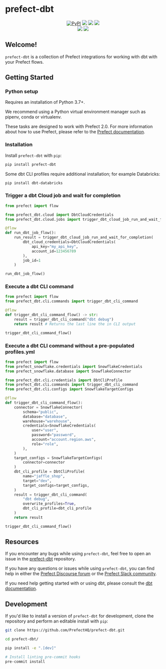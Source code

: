 # prefect-dbt

<p align="center">
    <a href="https://pypi.python.org/pypi/prefect-dbt/" alt="PyPI version">
        <img alt="PyPI" src="https://img.shields.io/pypi/v/prefect-dbt?color=0052FF&labelColor=090422"></a>
    <a href="https://github.com/prefecthq/prefect-dbt/" alt="Stars">
        <img src="https://img.shields.io/github/stars/prefecthq/prefect-dbt?color=0052FF&labelColor=090422" /></a>
    <a href="https://pepy.tech/badge/prefect-dbt/" alt="Downloads">
        <img src="https://img.shields.io/pypi/dm/prefect-dbt?color=0052FF&labelColor=090422" /></a>
    <a href="https://github.com/prefecthq/prefect-dbt/pulse" alt="Activity">
        <img src="https://img.shields.io/github/commit-activity/m/prefecthq/prefect-dbt?color=0052FF&labelColor=090422" /></a>
    <br>
    <a href="https://prefect-community.slack.com" alt="Slack">
        <img src="https://img.shields.io/badge/slack-join_community-red.svg?color=0052FF&labelColor=090422&logo=slack" /></a>
    <a href="https://discourse.prefect.io/" alt="Discourse">
        <img src="https://img.shields.io/badge/discourse-browse_forum-red.svg?color=0052FF&labelColor=090422&logo=discourse" /></a>
</p>

## Welcome!

`prefect-dbt` is a collection of Prefect integrations for working with dbt with your Prefect flows.

## Getting Started

### Python setup

Requires an installation of Python 3.7+.

We recommend using a Python virtual environment manager such as pipenv, conda or virtualenv.

These tasks are designed to work with Prefect 2.0. For more information about how to use Prefect, please refer to the [Prefect documentation](https://orion-docs.prefect.io/).

### Installation

Install `prefect-dbt` with `pip`:

```bash
pip install prefect-dbt
```

Some dbt CLI profiles require additional installation; for example Databricks:

```bash
pip install dbt-databricks
```

### Trigger a dbt Cloud job and wait for completion
```python
from prefect import flow

from prefect_dbt.cloud import DbtCloudCredentials
from prefect_dbt.cloud.jobs import trigger_dbt_cloud_job_run_and_wait_for_completion

@flow
def run_dbt_job_flow():
    run_result = trigger_dbt_cloud_job_run_and_wait_for_completion(
        dbt_cloud_credentials=DbtCloudCredentials(
            api_key="my_api_key",
            account_id=123456789
        ),
        job_id=1
    )

run_dbt_job_flow()
```

### Execute a dbt CLI command
```python
from prefect import flow
from prefect_dbt.cli.commands import trigger_dbt_cli_command

@flow
def trigger_dbt_cli_command_flow() -> str:
    result = trigger_dbt_cli_command("dbt debug")
    return result # Returns the last line the in CLI output

trigger_dbt_cli_command_flow()
```

### Execute a dbt CLI command without a pre-populated profiles.yml
```python
from prefect import flow
from prefect_snowflake.credentials import SnowflakeCredentials
from prefect_snowflake.database import SnowflakeConnector

from prefect_dbt.cli.credentials import DbtCliProfile
from prefect_dbt.cli.commands import trigger_dbt_cli_command
from prefect_dbt.cli.configs import SnowflakeTargetConfigs

@flow
def trigger_dbt_cli_command_flow():
    connector = SnowflakeConnector(
        schema="public",
        database="database",
        warehouse="warehouse",
        credentials=SnowflakeCredentials(
            user="user",
            password="password",
            account="account.region.aws",
            role="role",
        ),
    )
    target_configs = SnowflakeTargetConfigs(
        connector=connector
    )
    dbt_cli_profile = DbtCliProfile(
        name="jaffle_shop",
        target="dev",
        target_configs=target_configs,
    )
    result = trigger_dbt_cli_command(
        "dbt debug",
        overwrite_profiles=True,
        dbt_cli_profile=dbt_cli_profile
    )
    return result

trigger_dbt_cli_command_flow()
```

## Resources

If you encounter any bugs while using `prefect-dbt`, feel free to open an issue in the [prefect-dbt](https://github.com/PrefectHQ/prefect-dbt) repository.

If you have any questions or issues while using `prefect-dbt`, you can find help in either the [Prefect Discourse forum](https://discourse.prefect.io/) or the [Prefect Slack community](https://prefect.io/slack).

If you need help getting started with or using dbt, please consult the [dbt documentation](https://docs.getdbt.com/docs/building-a-dbt-project/documentation).

## Development

If you'd like to install a version of `prefect-dbt` for development, clone the repository and perform an editable install with `pip`:

```bash
git clone https://github.com/PrefectHQ/prefect-dbt.git

cd prefect-dbt/

pip install -e ".[dev]"

# Install linting pre-commit hooks
pre-commit install
```
